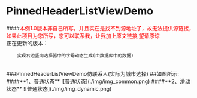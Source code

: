 PinnedHeaderListViewDemo
========================

####<font color="red">本例1.0版本非自己所写，并且实在是找不到源地址了，故无法提供源链接，如果此项目为您所写，您可以联系我，让我加上原文链接,望请原谅</font>
<br>
正在更新的版本：
        
        实现右边竖向选择器中的字母动态生成(由数据库中的数据)
<br>
###PinnedHeaderListViewDemo仿联系人(实际为城市选择)
##如图所示:
####**1、普通状态**
![普通状态](./img/img_common.png)
####**2、滑动状态**
![普通状态](./img/img_dynamic.png)


